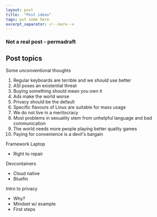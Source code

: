 ```yaml
---
layout: post
title:  "Post ideas"
tags: put some here
excerpt_separator: <!--more-->
---
```

### Not a real post - permadraft
<!--more-->

## Post topics
Some unconventional thoughts
1. Regular keyboards are terrible and we *should* use better
2. ASI poses an existential threat
3. Buying something should mean you own it
4. Ads make the world worse
5. Privacy should be the default
6. Specific flavours of Linux are suitable for mass usage
7. We do not live in a meritocracy
8. Most problems in sexuality stem from unhelpful language and bad communication
9. The world needs more people playing better quality games
10. Paying for convenience is a devil's bargain

Framework Laptop
- Right to repair

Devcontainers
- Cloud native
- Bluefin

Intro to privacy
- Why?
- Mindset w/ example
- First steps

